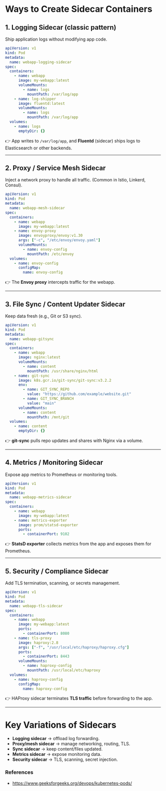 # **Ways to Create Sidecar Containers**

## **1. Logging Sidecar (classic pattern)**

Ship application logs without modifying app code.

```yaml
apiVersion: v1
kind: Pod
metadata:
  name: webapp-logging-sidecar
spec:
  containers:
    - name: webapp
      image: my-webapp:latest
      volumeMounts:
        - name: logs
          mountPath: /var/log/app
    - name: log-shipper
      image: fluentd:latest
      volumeMounts:
        - name: logs
          mountPath: /var/log/app
  volumes:
    - name: logs
      emptyDir: {}
```

👉 App writes to `/var/log/app`, and **Fluentd** (sidecar) ships logs to Elasticsearch or other backends.

---

## **2. Proxy / Service Mesh Sidecar**

Inject a network proxy to handle all traffic. (Common in Istio, Linkerd, Consul).

```yaml
apiVersion: v1
kind: Pod
metadata:
  name: webapp-mesh-sidecar
spec:
  containers:
    - name: webapp
      image: my-webapp:latest
    - name: envoy-proxy
      image: envoyproxy/envoy:v1.30
      args: ["-c", "/etc/envoy/envoy.yaml"]
      volumeMounts:
        - name: envoy-config
          mountPath: /etc/envoy
  volumes:
    - name: envoy-config
      configMap:
        name: envoy-config
```

👉 The **Envoy proxy** intercepts traffic for the webapp.

---

## **3. File Sync / Content Updater Sidecar**

Keep data fresh (e.g., Git or S3 sync).

```yaml
apiVersion: v1
kind: Pod
metadata:
  name: webapp-gitsync
spec:
  containers:
    - name: webapp
      image: nginx:latest
      volumeMounts:
        - name: content
          mountPath: /usr/share/nginx/html
    - name: git-sync
      image: k8s.gcr.io/git-sync/git-sync:v3.2.2
      env:
        - name: GIT_SYNC_REPO
          value: "https://github.com/example/website.git"
        - name: GIT_SYNC_BRANCH
          value: "main"
      volumeMounts:
        - name: content
          mountPath: /mnt/git
  volumes:
    - name: content
      emptyDir: {}
```

👉 **git-sync** pulls repo updates and shares with Nginx via a volume.

---

## **4. Metrics / Monitoring Sidecar**

Expose app metrics to Prometheus or monitoring tools.

```yaml
apiVersion: v1
kind: Pod
metadata:
  name: webapp-metrics-sidecar
spec:
  containers:
    - name: webapp
      image: my-webapp:latest
    - name: metrics-exporter
      image: prom/statsd-exporter
      ports:
        - containerPort: 9102
```

👉 **StatsD exporter** collects metrics from the app and exposes them for Prometheus.

---

## **5. Security / Compliance Sidecar**

Add TLS termination, scanning, or secrets management.

```yaml
apiVersion: v1
kind: Pod
metadata:
  name: webapp-tls-sidecar
spec:
  containers:
    - name: webapp
      image: my-webapp:latest
      ports:
        - containerPort: 8080
    - name: tls-proxy
      image: haproxy:2.8
      args: ["-f", "/usr/local/etc/haproxy/haproxy.cfg"]
      ports:
        - containerPort: 8443
      volumeMounts:
        - name: haproxy-config
          mountPath: /usr/local/etc/haproxy
  volumes:
    - name: haproxy-config
      configMap:
        name: haproxy-config
```

👉 HAProxy sidecar terminates **TLS traffic** before forwarding to the app.

---

# **Key Variations of Sidecars**

* **Logging sidecar** → offload log forwarding.
* **Proxy/mesh sidecar** → manage networking, routing, TLS.
* **Sync sidecar** → keep content/files updated.
* **Metrics sidecar** → expose monitoring data.
* **Security sidecar** → TLS, scanning, secret injection.

### References
- https://www.geeksforgeeks.org/devops/kubernetes-pods/
